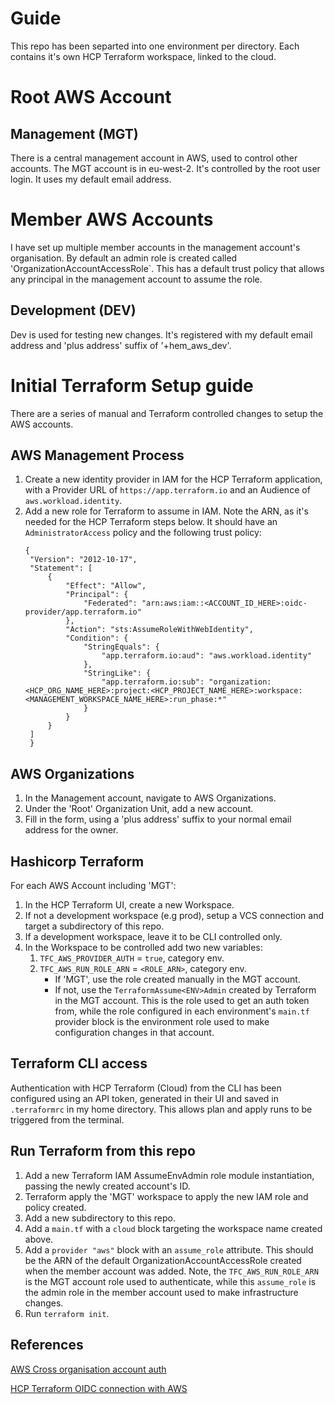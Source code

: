 # Guide

This repo has been separted into one environment per directory. Each contains it's own HCP Terraform workspace, linked
to the cloud.

# Root AWS Account

## Management (MGT)
There is a central management account in AWS, used to control other accounts. The MGT account is in eu-west-2. It's
controlled by the root user login. It uses my default email address.

# Member AWS Accounts
I have set up multiple member accounts in the management account's organisation. By default an admin role is created
called 'OrganizationAccountAccessRole`. This has a default trust policy that allows any principal in the
management account to assume the role.

## Development (DEV)
Dev is used for testing new changes. It's registered with my default email address and 'plus address' suffix of
'+hem_aws_dev'.

# Initial Terraform Setup guide
There are a series of manual and Terraform controlled changes to setup the AWS accounts.

## AWS Management Process
1. Create a new identity provider in IAM for the HCP Terraform application, with a Provider URL of
   `https://app.terraform.io` and an Audience of `aws.workload.identity`.
2. Add a new role for Terraform to assume in IAM. Note the ARN, as it's needed for the HCP Terraform steps below. It should have an `AdministratorAccess` policy and the following trust policy:
   ```
   {
    "Version": "2012-10-17",
    "Statement": [
        {
            "Effect": "Allow",
            "Principal": {
                "Federated": "arn:aws:iam::<ACCOUNT_ID_HERE>:oidc-provider/app.terraform.io"
            },
            "Action": "sts:AssumeRoleWithWebIdentity",
            "Condition": {
                "StringEquals": {
                    "app.terraform.io:aud": "aws.workload.identity"
                },
                "StringLike": {
                    "app.terraform.io:sub": "organization:<HCP_ORG_NAME_HERE>:project:<HCP_PROJECT_NAME_HERE>:workspace:<MANAGEMENT_WORKSPACE_NAME_HERE>:run_phase:*"
                }
            }
        }
    ]
    }
    ```   

## AWS Organizations
1. In the Management account, navigate to AWS Organizations.
2. Under the 'Root' Organization Unit, add a new account.
3. Fill in the form, using a 'plus address' suffix to your normal email address for the owner.

## Hashicorp Terraform
For each AWS Account including 'MGT':
1. In the HCP Terraform UI, create a new Workspace.
2. If not a development workspace (e.g prod), setup a VCS connection and target a subdirectory of this repo.
3. If a development workspace, leave it to be CLI controlled only. 
4. In the Workspace to be controlled add two new variables:
   1. `TFC_AWS_PROVIDER_AUTH` = `true`, category env.
   2. `TFC_AWS_RUN_ROLE_ARN` = `<ROLE_ARN>`, category env.
      - If 'MGT', use the role created manually in the MGT account.
      - If not, use the `TerraformAssume<ENV>Admin` created by Terraform in the MGT account. This is the role used to
        get an auth token from, while the role configured in each environment's `main.tf` provider block is the
        environment role used to make configuration changes in that account.

## Terraform CLI access
Authentication with HCP Terraform (Cloud) from the CLI has been configured using an API token, generated in their UI and saved in
`.terraformrc` in my home directory. This allows plan and apply runs to be triggered from the terminal.

## Run Terraform from this repo
1. Add a new Terraform IAM AssumeEnvAdmin role module instantiation, passing the newly created account's ID.
2. Terraform apply the 'MGT' workspace to apply the new IAM role and policy created.
3. Add a new subdirectory to this repo.
4. Add a `main.tf` with a `cloud` block targeting the workspace name created above.
5. Add a `provider "aws"` block with an `assume_role` attribute. This should be the ARN of the default
   OrganizationAccountAccessRole created when the member account was added. Note, the `TFC_AWS_RUN_ROLE_ARN` is the MGT
   account role used to authenticate, while this `assume_role` is the admin role in the member account used to make
   infrastructure changes.
6. Run `terraform init`.

## References
[AWS Cross organisation account auth](https://docs.aws.amazon.com/organizations/latest/userguide/orgs_manage_accounts_access-cross-account-role.html)

[HCP Terraform OIDC connection with AWS](https://aws.amazon.com/blogs/apn/simplify-and-secure-terraform-workflows-on-aws-with-dynamic-provider-credentials/)